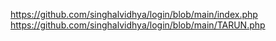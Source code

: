 
https://github.com/singhalvidhya/login/blob/main/index.php
https://github.com/singhalvidhya/login/blob/main/TARUN.php
